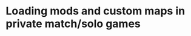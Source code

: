 # Loading mods and custom maps in private match/solo games

<Redirect to="/modding/loading-mods.html" />